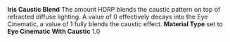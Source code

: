 <tr>
<td><strong>Iris Caustic Blend</strong></td>
<td>The amount HDRP blends the caustic pattern on top of refracted diffuse lighting. A value of 0 effectively decays into the Eye Cinematic, a value of 1 fully blends the caustic effect. </td>
<td><strong>Material Type</strong> set to <strong>Eye Cinematic With Caustic</strong></td>
<td>1.0</td>
</tr>
